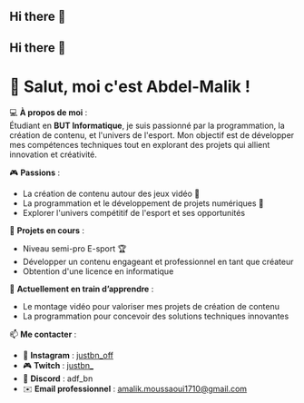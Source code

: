## Hi there 👋

## Hi there 👋

# 👋 Salut, moi c'est Abdel-Malik !

💻 **À propos de moi** :  
Étudiant en **BUT Informatique**, je suis passionné par la programmation, la création de contenu, et l'univers de l'esport. Mon objectif est de développer mes compétences techniques tout en explorant des projets qui allient innovation et créativité.  

🎮 **Passions** :  
- La création de contenu autour des jeux vidéo 🎥  
- La programmation et le développement de projets numériques 🚀  
- Explorer l'univers compétitif de l'esport et ses opportunités  

🚀 **Projets en cours** :  
- Niveau semi-pro E-sport 🏆  
- Développer un contenu engageant et professionnel en tant que créateur
- Obtention d'une licence en informatique

🌱 **Actuellement en train d’apprendre** :  
- Le montage vidéo pour valoriser mes projets de création de contenu  
- La programmation pour concevoir des solutions techniques innovantes  

📫 **Me contacter** :  
- 🌟 **Instagram** : [justbn_off](https://instagram.com/justbn_off)
- 🎮 **Twitch** : [justbn_](https://twitch.tv/justbn_)  
- 💬 **Discord** : adf_bn
- ✉️ **Email professionnel** : [amalik.moussaoui1710@gmail.com](mailto:amalik.moussaoui1710@gmail.com)  

